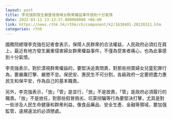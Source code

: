 ```yaml
---
layout: post
title: 李克強對發生嚴重侵害婦女群衆權益事件感到十分氣憤
date: 2022-03-11 13:13:27.000000000 +08:00
link: https://news.rthk.hk/rthk/ch/component/k2/1638401-20220311.htm
categories: rthk
---
```


國務院總理李克強在記者會表示，保障人民群衆的合法權益，人民政府必須扛在肩上，最近有地方發生嚴重侵害婦女群衆權益事件，不僅為受害者痛心，也為此事感到十分氣憤。

李克強表示，對於漠視群衆權益的，要堅決追責問責，對那些拐賣婦女兒童犯罪行為，要嚴厲打擊、嚴懲不怠。保民安、惠民生不可分割，各級政府一定要把盡力惠民生和保平安，作為自己的基本職責。

另外，李克強表示，「放」「管」是並行，「放」不是放責，「管」是政府必須履行的職責。「放」不是放任，對那些假冒僞劣、坑蒙拐騙等行為要堅決打擊，尤其是對一些涉及人民生命健康和群衆利益，像食品藥品、安全生產、金融等領域，要加强監管，違規違法的必須懲處。
